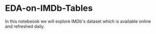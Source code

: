 # EDA-on-IMDb-Tables
In this notebeook we will explore IMDb's dataset which is available online and refreshed daily.
